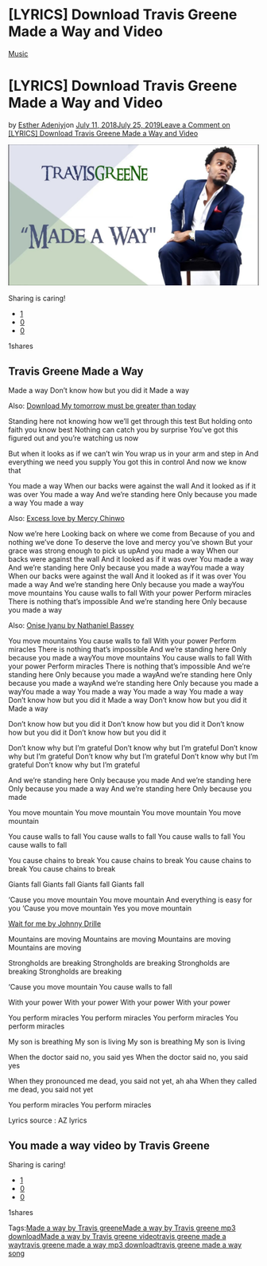# [LYRICS] Download Travis Greene Made a Way and Video

[Music](https://estheradeniyi.com/category/music/)
# [LYRICS] Download Travis Greene Made a Way and Video

by [Esther Adeniyi](https://estheradeniyi.com/author/esther-adeniyi/)on [July 11, 2018July 25, 2019](https://estheradeniyi.com/download-travis-greene-made-a-way/)[Leave a Comment on [LYRICS] Download Travis Greene Made a Way and Video](https://estheradeniyi.com/download-travis-greene-made-a-way/#respond)

![Travis Greene Made a Way](images\Travis-Greene-Made-a-Way.jpg)

Sharing is caring!

- [1](https://www.facebook.com/sharer/sharer.php?u=https%3A%2F%2Festheradeniyi.com%2Fdownload-travis-greene-made-a-way%2F&amp;t=%5BLYRICS%5D%20Download%20Travis%20Greene%20Made%20a%20Way%20and%20Video)
- [0](https://twitter.com/intent/tweet?text=%5BLYRICS%5D%20Download%20Travis%20Greene%20Made%20a%20Way%20and%20Video&amp;url=https%3A%2F%2Festheradeniyi.com%2Fdownload-travis-greene-made-a-way%2F)
- [0](#)

1shares

## Travis Greene Made a Way

Made a way
 Don&#x2019;t know how but you did it
 Made a way

Also: [Download My tomorrow must be greater than today](https://estheradeniyi.com/download-my-tomorrow-must-be-greater-than-today-by-david-ekene-lyrics/)

Standing here not knowing how we&#x2019;ll get through this test
 But holding onto faith you know best
 Nothing can catch you by surprise
 You&#x2019;ve got this figured out and you&#x2019;re watching us now

But when it looks as if we can&#x2019;t win
 You wrap us in your arm and step in
 And everything we need you supply
 You got this in control
 And now we know that

You made a way
 When our backs were against the wall
 And it looked as if it was over
 You made a way
 And we&#x2019;re standing here
 Only because you made a way
 You made a way

Also: [Excess love by Mercy Chinwo](https://estheradeniyi.com/excess-love-mercy-chinwo-lyrics-download/)

Now we&#x2019;re here
 Looking back on where we come from
 Because of you and nothing we&#x2019;ve done
 To deserve the love and mercy you&#x2019;ve shown
 But your grace was strong enough to pick us upAnd you made a way
 When our backs were against the wall
 And it looked as if it was over
 You made a way
 And we&#x2019;re standing here
 Only because you made a wayYou made a way
 When our backs were against the wall
 And it looked as if it was over
 You made a way
 And we&#x2019;re standing here
 Only because you made a wayYou move mountains
 You cause walls to fall
 With your power
 Perform miracles
 There is nothing that&#x2019;s impossible
 And we&#x2019;re standing here
 Only because you made a way

Also: [Onise Iyanu by Nathaniel Bassey](https://estheradeniyi.com/onise-iyanu-by-nathaniel-bassey/)

You move mountains
 You cause walls to fall
 With your power
 Perform miracles
 There is nothing that&#x2019;s impossible
 And we&#x2019;re standing here
 Only because you made a wayYou move mountains
 You cause walls to fall
 With your power
 Perform miracles
 There is nothing that&#x2019;s impossible
 And we&#x2019;re standing here
 Only because you made a wayAnd we&#x2019;re standing here
 Only because you made a wayAnd we&#x2019;re standing here
 Only because you made a wayYou made a way
 You made a way
 You made a way
 You made a way
Don&#x2019;t know how but you did it
 Made a way
 Don&#x2019;t know how but you did it
 Made a way

Don&#x2019;t know how but you did it
 Don&#x2019;t know how but you did it
 Don&#x2019;t know how but you did it
 Don&#x2019;t know how but you did it

Don&#x2019;t know why but I&#x2019;m grateful
 Don&#x2019;t know why but I&#x2019;m grateful
 Don&#x2019;t know why but I&#x2019;m grateful
 Don&#x2019;t know why but I&#x2019;m grateful
 Don&#x2019;t know why but I&#x2019;m grateful
 Don&#x2019;t know why but I&#x2019;m grateful

And we&#x2019;re standing here
 Only because you made
 And we&#x2019;re standing here
 Only because you made a way
 And we&#x2019;re standing here
 Only because you made

You move mountain
 You move mountain
 You move mountain
 You move mountain

You cause walls to fall
 You cause walls to fall
 You cause walls to fall
 You cause walls to fall

You cause chains to break
 You cause chains to break
 You cause chains to break
 You cause chains to break

Giants fall
 Giants fall
 Giants fall
 Giants fall

&#x2018;Cause you move mountain
 You move mountain
 And everything is easy for you
 &#x2018;Cause you move mountain
 Yes you move mountain

[Wait for me by Johnny Drille](https://estheradeniyi.com/wait-for-me-by-johnny-drille-lyrics/)

Mountains are moving
 Mountains are moving
 Mountains are moving
 Mountains are moving

Strongholds are breaking
 Strongholds are breaking
 Strongholds are breaking
 Strongholds are breaking

&#x2018;Cause you move mountain
 You cause walls to fall

With your power
 With your power
 With your power
 With your power

You perform miracles
 You perform miracles
 You perform miracles
 You perform miracles

My son is breathing
 My son is living
 My son is breathing
 My son is living

When the doctor said no, you said yes
 When the doctor said no, you said yes

When they pronounced me dead, you said not yet, ah aha
 When they called me dead, you said not yet

You perform miracles
 You perform miracles

Lyrics source : AZ lyrics

## You made a way video by Travis Greene

Sharing is caring!

- [1](https://www.facebook.com/sharer/sharer.php?u=https%3A%2F%2Festheradeniyi.com%2Fdownload-travis-greene-made-a-way%2F&amp;t=%5BLYRICS%5D%20Download%20Travis%20Greene%20Made%20a%20Way%20and%20Video)
- [0](https://twitter.com/intent/tweet?text=%5BLYRICS%5D%20Download%20Travis%20Greene%20Made%20a%20Way%20and%20Video&amp;url=https%3A%2F%2Festheradeniyi.com%2Fdownload-travis-greene-made-a-way%2F)
- [0](#)

1shares

Tags:[Made a way by Travis greene](https://estheradeniyi.com/tag/made-a-way-by-travis-greene/)[Made a way by Travis greene mp3 download](https://estheradeniyi.com/tag/made-a-way-by-travis-greene-mp3-download/)[Made a way by Travis greene video](https://estheradeniyi.com/tag/made-a-way-by-travis-greene-video/)[travis greene made a way](https://estheradeniyi.com/tag/travis-greene-made-a-way/)[travis greene made a way mp3 download](https://estheradeniyi.com/tag/travis-greene-made-a-way-mp3-download/)[travis greene made a way song](https://estheradeniyi.com/tag/travis-greene-made-a-way-song/)